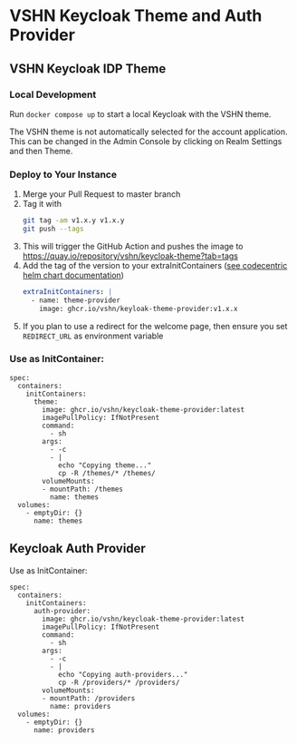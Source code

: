 # VSHN Keycloak Theme and Auth Provider


## VSHN Keycloak IDP Theme

### Local Development

Run `docker compose up` to start a local Keycloak with the VSHN theme.

The VSHN theme is not automatically selected for the account application.
This can be changed in the Admin Console by clicking on Realm Settings and then Theme.

### Deploy to Your Instance

1. Merge your Pull Request to master branch
1. Tag it with
    ```bash
    git tag -am v1.x.y v1.x.y
    git push --tags
    ```
1. This will trigger the GitHub Action and pushes the image to https://quay.io/repository/vshn/keycloak-theme?tab=tags
1. Add the tag of the version to your extraInitContainers ([see codecentric helm chart documentation](https://github.com/codecentric/helm-charts/blob/master/charts/keycloak/README.md#providing-a-custom-theme))
    ```yaml
    extraInitContainers: |
      - name: theme-provider
        image: ghcr.io/vshn/keyloak-theme-provider:v1.x.x
    ```
1. If you plan to use a redirect for the welcome page, then ensure you set `REDIRECT_URL` as environment variable

### Use as InitContainer:
```
spec:
  containers:
    initContainers:
      theme:
        image: ghcr.io/vshn/keycloak-theme-provider:latest
        imagePullPolicy: IfNotPresent
        command:
          - sh
        args:
          - -c
          - |
            echo "Copying theme..."
            cp -R /themes/* /themes/
        volumeMounts:
        - mountPath: /themes
          name: themes
  volumes:
    - emptyDir: {}
      name: themes
```

## Keycloak Auth Provider

Use as InitContainer:
```
spec:
  containers:
    initContainers:
      auth-provider:
        image: ghcr.io/vshn/keycloak-theme-provider:latest
        imagePullPolicy: IfNotPresent
        command:
          - sh
        args:
          - -c
          - |
            echo "Copying auth-providers..."
            cp -R /providers/* /providers/
        volumeMounts:
        - mountPath: /providers
          name: providers
  volumes:
    - emptyDir: {}
      name: providers
```

